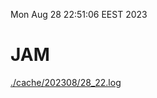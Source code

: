 Mon Aug 28 22:51:06 EEST 2023
# JAM
<a href='./cache/202308/28_22.log'>./cache/202308/28_22.log</a>
